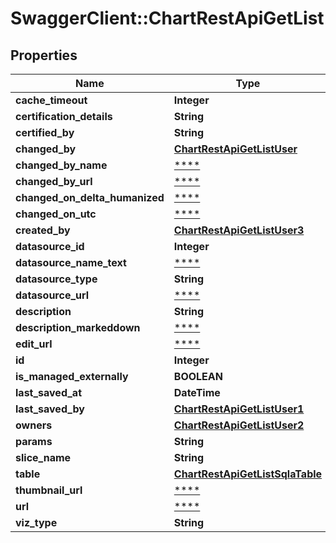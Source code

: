 # SwaggerClient::ChartRestApiGetList

## Properties
Name | Type | Description | Notes
------------ | ------------- | ------------- | -------------
**cache_timeout** | **Integer** |  | [optional] 
**certification_details** | **String** |  | [optional] 
**certified_by** | **String** |  | [optional] 
**changed_by** | [**ChartRestApiGetListUser**](ChartRestApiGetListUser.md) |  | [optional] 
**changed_by_name** | [****](.md) |  | [optional] 
**changed_by_url** | [****](.md) |  | [optional] 
**changed_on_delta_humanized** | [****](.md) |  | [optional] 
**changed_on_utc** | [****](.md) |  | [optional] 
**created_by** | [**ChartRestApiGetListUser3**](ChartRestApiGetListUser3.md) |  | [optional] 
**datasource_id** | **Integer** |  | [optional] 
**datasource_name_text** | [****](.md) |  | [optional] 
**datasource_type** | **String** |  | [optional] 
**datasource_url** | [****](.md) |  | [optional] 
**description** | **String** |  | [optional] 
**description_markeddown** | [****](.md) |  | [optional] 
**edit_url** | [****](.md) |  | [optional] 
**id** | **Integer** |  | [optional] 
**is_managed_externally** | **BOOLEAN** |  | [optional] 
**last_saved_at** | **DateTime** |  | [optional] 
**last_saved_by** | [**ChartRestApiGetListUser1**](ChartRestApiGetListUser1.md) |  | [optional] 
**owners** | [**ChartRestApiGetListUser2**](ChartRestApiGetListUser2.md) |  | [optional] 
**params** | **String** |  | [optional] 
**slice_name** | **String** |  | [optional] 
**table** | [**ChartRestApiGetListSqlaTable**](ChartRestApiGetListSqlaTable.md) |  | [optional] 
**thumbnail_url** | [****](.md) |  | [optional] 
**url** | [****](.md) |  | [optional] 
**viz_type** | **String** |  | [optional] 

